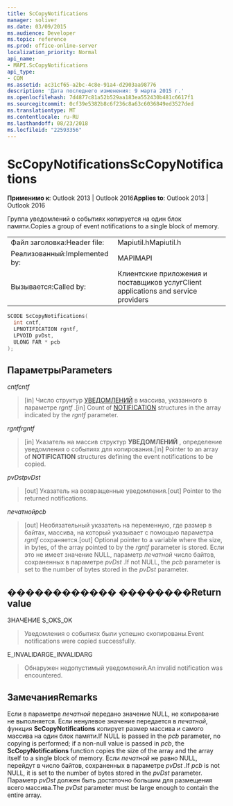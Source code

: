 ```yaml
---
title: ScCopyNotifications
manager: soliver
ms.date: 03/09/2015
ms.audience: Developer
ms.topic: reference
ms.prod: office-online-server
localization_priority: Normal
api_name:
- MAPI.ScCopyNotifications
api_type:
- COM
ms.assetid: ac31cf65-a2bc-4c8e-91a4-d2903aa98776
description: 'Дата последнего изменения: 9 марта 2015 г.'
ms.openlocfilehash: 7d4877c81a52b529aa183ea552430b481c6617f1
ms.sourcegitcommit: 0cf39e5382b8c6f236c8a63c6036849ed3527ded
ms.translationtype: MT
ms.contentlocale: ru-RU
ms.lasthandoff: 08/23/2018
ms.locfileid: "22593356"
---
```

# <a name="sccopynotifications"></a><span data-ttu-id="41209-103">ScCopyNotifications</span><span class="sxs-lookup"><span data-stu-id="41209-103">ScCopyNotifications</span></span>

  
  
<span data-ttu-id="41209-104">**Применимо к**: Outlook 2013 | Outlook 2016</span><span class="sxs-lookup"><span data-stu-id="41209-104">**Applies to**: Outlook 2013 | Outlook 2016</span></span> 
  
<span data-ttu-id="41209-105">Группа уведомлений о событиях копируется на один блок памяти.</span><span class="sxs-lookup"><span data-stu-id="41209-105">Copies a group of event notifications to a single block of memory.</span></span> 
  
|||
|:-----|:-----|
|<span data-ttu-id="41209-106">Файл заголовка:</span><span class="sxs-lookup"><span data-stu-id="41209-106">Header file:</span></span>  <br/> |<span data-ttu-id="41209-107">Mapiutil.h</span><span class="sxs-lookup"><span data-stu-id="41209-107">Mapiutil.h</span></span>  <br/> |
|<span data-ttu-id="41209-108">Реализованный:</span><span class="sxs-lookup"><span data-stu-id="41209-108">Implemented by:</span></span>  <br/> |<span data-ttu-id="41209-109">MAPI</span><span class="sxs-lookup"><span data-stu-id="41209-109">MAPI</span></span>  <br/> |
|<span data-ttu-id="41209-110">Вызывается:</span><span class="sxs-lookup"><span data-stu-id="41209-110">Called by:</span></span>  <br/> |<span data-ttu-id="41209-111">Клиентские приложения и поставщиков услуг</span><span class="sxs-lookup"><span data-stu-id="41209-111">Client applications and service providers</span></span>  <br/> |
   
```cpp
SCODE ScCopyNotifications(
  int cntf,
  LPNOTIFICATION rgntf,
  LPVOID pvDst,
  ULONG FAR * pcb
);
```

## <a name="parameters"></a><span data-ttu-id="41209-112">Параметры</span><span class="sxs-lookup"><span data-stu-id="41209-112">Parameters</span></span>

 <span data-ttu-id="41209-113">_cntf_</span><span class="sxs-lookup"><span data-stu-id="41209-113">_cntf_</span></span>
  
> <span data-ttu-id="41209-114">[in] Число структур [УВЕДОМЛЕНИЙ](notification.md) в массива, указанного в параметре _rgntf_ .</span><span class="sxs-lookup"><span data-stu-id="41209-114">[in] Count of [NOTIFICATION](notification.md) structures in the array indicated by the  _rgntf_ parameter.</span></span> 
    
 <span data-ttu-id="41209-115">_rgntf_</span><span class="sxs-lookup"><span data-stu-id="41209-115">_rgntf_</span></span>
  
> <span data-ttu-id="41209-116">[in] Указатель на массив структур **УВЕДОМЛЕНИЙ** , определение уведомления о событиях для копирования.</span><span class="sxs-lookup"><span data-stu-id="41209-116">[in] Pointer to an array of **NOTIFICATION** structures defining the event notifications to be copied.</span></span> 
    
 <span data-ttu-id="41209-117">_pvDst_</span><span class="sxs-lookup"><span data-stu-id="41209-117">_pvDst_</span></span>
  
> <span data-ttu-id="41209-118">[out] Указатель на возвращенные уведомления.</span><span class="sxs-lookup"><span data-stu-id="41209-118">[out] Pointer to the returned notifications.</span></span> 
    
 <span data-ttu-id="41209-119">_печатной_</span><span class="sxs-lookup"><span data-stu-id="41209-119">_pcb_</span></span>
  
> <span data-ttu-id="41209-120">[out] Необязательный указатель на переменную, где размер в байтах, массива, на который указывает с помощью параметра _rgntf_ сохраняется.</span><span class="sxs-lookup"><span data-stu-id="41209-120">[out] Optional pointer to a variable where the size, in bytes, of the array pointed to by the  _rgntf_ parameter is stored.</span></span> <span data-ttu-id="41209-121">Если это не имеет значение NULL, параметр _печатной_ число байтов, сохраненных в параметре _pvDst_ .</span><span class="sxs-lookup"><span data-stu-id="41209-121">If not NULL, the  _pcb_ parameter is set to the number of bytes stored in the  _pvDst_ parameter.</span></span> 
    
## <a name="return-value"></a><span data-ttu-id="41209-122">������������ ��������</span><span class="sxs-lookup"><span data-stu-id="41209-122">Return value</span></span>

<span data-ttu-id="41209-123">ЗНАЧЕНИЕ S_OK</span><span class="sxs-lookup"><span data-stu-id="41209-123">S_OK</span></span>
  
> <span data-ttu-id="41209-124">Уведомления о событиях были успешно скопированы.</span><span class="sxs-lookup"><span data-stu-id="41209-124">Event notifications were copied successfully.</span></span>
    
<span data-ttu-id="41209-125">E_INVALIDARG</span><span class="sxs-lookup"><span data-stu-id="41209-125">E_INVALIDARG</span></span>
  
> <span data-ttu-id="41209-126">Обнаружен недопустимый уведомлений.</span><span class="sxs-lookup"><span data-stu-id="41209-126">An invalid notification was encountered.</span></span>
    
## <a name="remarks"></a><span data-ttu-id="41209-127">Замечания</span><span class="sxs-lookup"><span data-stu-id="41209-127">Remarks</span></span>

<span data-ttu-id="41209-128">Если в параметре _печатной_ передано значение NULL, не копирование не выполняется. Если ненулевое значение передается в _печатной_, функция **ScCopyNotifications** копирует размер массива и самого массива на один блок памяти.</span><span class="sxs-lookup"><span data-stu-id="41209-128">If NULL is passed in the  _pcb_ parameter, no copying is performed; if a non-null value is passed in  _pcb_, the **ScCopyNotifications** function copies the size of the array and the array itself to a single block of memory.</span></span> <span data-ttu-id="41209-129">Если _печатной_ не равно NULL, перейдут в число байтов, сохраненных в параметре _pvDst_ .</span><span class="sxs-lookup"><span data-stu-id="41209-129">If  _pcb_ is not NULL, it is set to the number of bytes stored in the  _pvDst_ parameter.</span></span> <span data-ttu-id="41209-130">Параметр _pvDst_ должен быть достаточно большим для размещения всего массива.</span><span class="sxs-lookup"><span data-stu-id="41209-130">The  _pvDst_ parameter must be large enough to contain the entire array.</span></span> 
  

